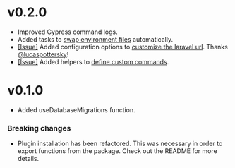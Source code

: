# v0.2.0

- Improved Cypress command logs.
- Added tasks to [swap environment files](https://github.com/NoelDeMartin/cypress-laravel/tree/v0.2.0#swapping-env-files) automatically.
- [[Issue]](https://github.com/NoelDeMartin/cypress-laravel/issues/5) Added configuration options to [customize the laravel url](https://github.com/NoelDeMartin/cypress-laravel/tree/v0.2.0#custom-laravel-url). Thanks [@lucaspottersky](https://github.com/lucaspottersky)!
- [[Issue]](https://github.com/NoelDeMartin/cypress-laravel/issues/3) Added helpers to [define custom commands](https://github.com/NoelDeMartin/cypress-laravel/tree/v0.2.0#define-your-own-commands).

# v0.1.0

- Added useDatabaseMigrations function.

### Breaking changes

- Plugin installation has been refactored. This was necessary in order to export functions from the package. Check out the README for more details.
